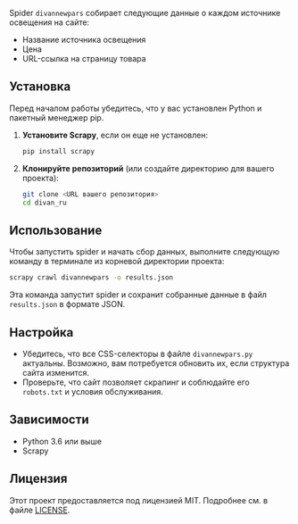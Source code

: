 Spider `divannewpars` собирает следующие данные о каждом источнике освещения на сайте:

- Название источника освещения
- Цена
- URL-ссылка на страницу товара

## Установка

Перед началом работы убедитесь, что у вас установлен Python и пакетный менеджер pip.

1. **Установите Scrapy**, если он еще не установлен:
   ```bash
   pip install scrapy
   ```

2. **Клонируйте репозиторий** (или создайте директорию для вашего проекта):
   ```bash
   git clone <URL вашего репозитория>
   cd divan_ru
   ```

## Использование

Чтобы запустить spider и начать сбор данных, выполните следующую команду в терминале из корневой директории проекта:

```bash
scrapy crawl divannewpars -o results.json
```

Эта команда запустит spider и сохранит собранные данные в файл `results.json` в формате JSON.

## Настройка

- Убедитесь, что все CSS-селекторы в файле `divannewpars.py` актуальны. Возможно, вам потребуется обновить их, если структура сайта изменится.
- Проверьте, что сайт позволяет скрапинг и соблюдайте его `robots.txt` и условия обслуживания.

## Зависимости

- Python 3.6 или выше
- Scrapy

## Лицензия

Этот проект предоставляется под лицензией MIT. Подробнее см. в файле [LICENSE](LICENSE).

 
